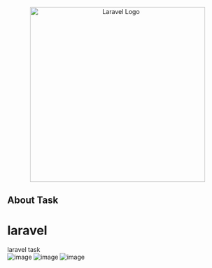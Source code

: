 <p align="center"><a href="https://laravel.com" target="_blank"><img src="https://raw.githubusercontent.com/laravel/art/master/logo-lockup/5%20SVG/2%20CMYK/1%20Full%20Color/laravel-logolockup-cmyk-red.svg" width="400" alt="Laravel Logo"></a></p>



## About Task

# laravel
laravel task <br>
![image](https://user-images.githubusercontent.com/108789992/195493478-97208b2f-c4c2-43df-9bf0-386e03019d1a.png)
![image](https://user-images.githubusercontent.com/108789992/195493540-4fb2770d-ead8-44bd-a022-68aa85b4abb2.png)
![image](https://user-images.githubusercontent.com/108789992/195493556-8c91be2f-8810-4d21-af0d-5967486eae2a.png)
